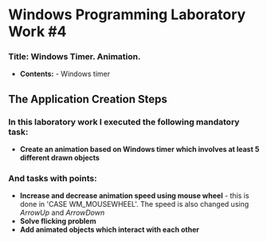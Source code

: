 # Windows Programming Laboratory Work #4

### Title: Windows Timer. Animation.

   - **Contents:**
    - Windows timer

## The Application Creation Steps

### In this laboratory work I executed the following mandatory task:

   - **Create an animation based on Windows timer which involves at least 5 different drawn objects**

### And tasks with points:

   - **Increase and decrease animation speed using mouse wheel**
    - this is done in 'CASE WM_MOUSEWHEEL'. The speed is also changed using _ArrowUp_ and _ArrowDown_
   - **Solve flicking problem**
   - **Add animated objects which interact with each other**